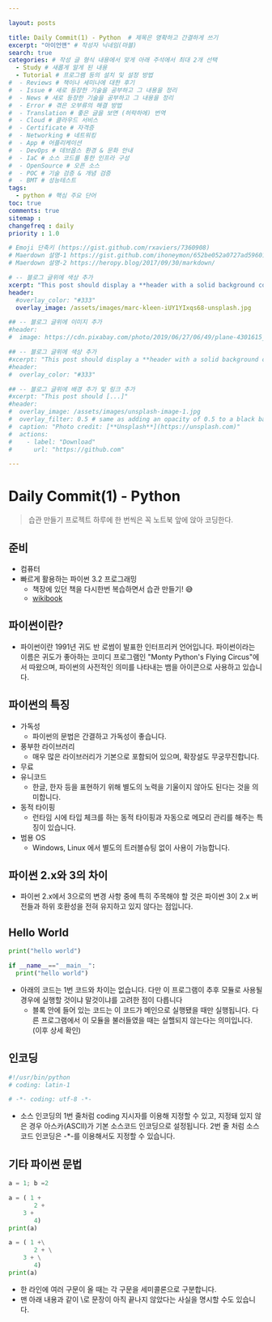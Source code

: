 ```yaml
---

layout: posts

title: Daily Commit(1) - Python  # 제목은 명확하고 간결하게 쓰기
excerpt: "아이언맨" # 작성자 닉네임(마블)
search: true
categories: # 작성 글 형식 내용에서 맞게 아래 주석에서 최대 2개 선택
  - Study # 새롭게 알게 된 내용
  - Tutorial # 프로그램 등의 설치 및 설정 방법
#  - Reviews # 책이나 세미나에 대한 후기
#  - Issue # 새로 등장한 기술을 공부하고 그 내용을 정리
#  - News # 새로 등장한 기술을 공부하고 그 내용을 정리
#  - Error # 겪은 오부류의 해결 방법
#  - Translation # 좋은 글을 보면 (허락하에) 번역
#  - Cloud # 클라우드 서비스
#  - Certificate # 자격증
#  - Networking # 네트워킹
#  - App # 어플리케이션
#  - DevOps # 데브옵스 환경 & 문화 안내
#  - IaC # 소스 코드를 통한 인프라 구성
#  - OpenSource # 오픈 소스
#  - POC # 기술 검증 & 개념 검증
#  - BMT # 성능테스트
tags: 
  - python # 핵심 주요 단어
toc: true
comments: true
sitemap :
changefreq : daily
priority : 1.0

# Emoji 단축키 (https://gist.github.com/rxaviers/7360908)
# Maerdown 설명-1 https://gist.github.com/ihoneymon/652be052a0727ad59601
# Maerdown 설명-2 https://heropy.blog/2017/09/30/markdown/

# -- 블로그 글위에 색상 추가
xcerpt: "This post should display a **header with a solid background color**, if the theme #supports it."
header:
  #overlay_color: "#333"
  overlay_image: /assets/images/marc-kleen-iUY1YIxqs68-unsplash.jpg

## -- 블로그 글위에 이미지 추가
#header:
#  image: https://cdn.pixabay.com/photo/2019/06/27/06/49/plane-4301615_1280.png

## -- 블로그 글위에 색상 추가
#xcerpt: "This post should display a **header with a solid background color**, if the theme #supports it."
#header:
#  overlay_color: "#333"

## -- 블로그 글위에 배경 추가 및 링크 추가
#xcerpt: "This post should [...]"
#header:
#  overlay_image: /assets/images/unsplash-image-1.jpg
#  overlay_filter: 0.5 # same as adding an opacity of 0.5 to a black background
#  caption: "Photo credit: [**Unsplash**](https://unsplash.com)"
#  actions:
#    - label: "Download"
#      url: "https://github.com"

---
```

# Daily Commit(1) - Python
> 습관 만들기 프로젝트 하루에 한 번씩은 꼭 노트북 앞에 앉아 코딩한다.

## 준비
- 컴퓨터
- 빠르게 활용하는 파이썬 3.2 프로그래밍
  - 책장에 있던 책을 다시한번 복습하면서 습관 만들기! :sweat_smile:
  - [wikibook](https://wikibook.co.kr/python-32-programming/)

## 파이썬이란?
- 파이썬이란 1991년 귀도 반 로썸이 발표한 인터프리커 언어입니다. 파이썬이라는 이름은 귀도가 좋아하는 코미디 프로그램인 "Monty Python's Flying Circus"에서 따왔으며, 파이썬의 사전적인 의미를 나타내는 뱀을 아이콘으로 사용하고 있습니다.

## 파이썬의 특징
- 가독성
  - 파이썬의 문법은 간결하고 가독성이 좋습니다.
- 풍부한 라이브러리
  - 매우 많은 라이브러리가 기본으로 포함되어 있으며, 확장설도 무궁무진합니다.
- 무료
- 유니코드
  - 한글, 한자 등을 표현하기 위해 별도의 노력을 기울이지 않아도 된다는 것을 의미합니다.
- 동적 타이핑
  - 런타임 시에 타입 체크를 하는 동적 타이핑과 자동으로 메모리 관리를 해주는 특징이 있습니다.
- 범용 OS
  - Windows, Linux 에서 별도의 트러블슈팅 없이 사용이 가능합니다.

## 파이썬 2.x와 3의 차이
- 파이썬 2.x에서 3으로의 변경 사항 중에 특히 주목해야 할 것은 파이썬 3이 2.x 버전들과 하위 호환성을 전혀 유지하고 있지 않다는 점입니다.

## Hello World
```python
print("hello world")
```
```python
if __name__=="__main__":
  print("hello world")
```
- 아래의 코드는 1번 코드와 차이는 없습니다. 다만 이 프로그램이 추후 모듈로 사용될 경우에 실행할 것이냐 말것이냐를 고려한 점이 다릅니다
  - 블록 안에 들어 있는 코드는 이 코드가 메인으로 실행됐을 때만 실행됩니다. 다른 프로그램에서 이 모듈을 불러들였을 때는 실핼되지 않는다는 의미입니다. (이후 상세 확인)

## 인코딩
```python
#!/usr/bin/python
# coding: latin-1
```
```python
# -*- coding: utf-8 -*-
```
- 소스 인코딩의 1번 줄처럼 coding 지시자를 이용해 지정할 수 있고, 지정돼 있지 않은 경우 아스카(ASCII)가 기본 소스코드 인코딩으로 설정됩니다. 2번 줄 처럼 소스코드 인코딩은 -*-를 이용해서도 지정할 수 있습니다.

## 기타 파이썬 문법
```python
a = 1; b =2
```
```python
a = ( 1 +
       2 + 
    3 + 
       4)
print(a)
```
```python
a = ( 1 +\
       2 + \
    3 + \
       4)
print(a)
```
- 한 라인에 여러 구문이 올 때는 각 구문을 세미콜론으로 구분합니다.
- 맨 아래 내용과 같이 \로 문장이 아직 끝나지 않았다는 사실을 명시할 수도 있습니다.